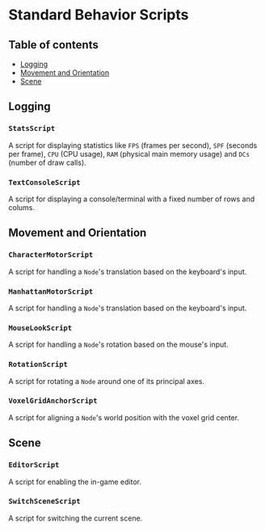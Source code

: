 # Standard Behavior Scripts

## Table of contents
* [Logging](#SS-Logging)
* [Movement and Orientation](#SS-Movement-and-Orientation)
* [Scene](#SS-Scene)

## <a name="SS-Logging"></a>Logging

### `StatsScript`
A script for displaying statistics like `FPS` (frames per second), `SPF` (seconds per frame), `CPU` (CPU usage), `RAM` (physical main memory usage) and `DCs` (number of draw calls).

### `TextConsoleScript`
A script for displaying a console/terminal with a fixed number of rows and colums.

## <a name="SS-Movement-and-Orientation"></a>Movement and Orientation

### `CharacterMotorScript`
A script for handling a `Node`'s translation based on the keyboard's input.

### `ManhattanMotorScript`
A script for handling a `Node`'s translation based on the keyboard's input.

### `MouseLookScript`
A script for handling a `Node`'s rotation based on the mouse's input.

### `RotationScript`
A script for rotating a `Node` around one of its principal axes.

### `VoxelGridAnchorScript`
A script for aligning a `Node`'s world position with the voxel grid center.

## <a name="SS-Scene"></a>Scene

### `EditorScript`
A script for enabling the in-game editor.

### `SwitchSceneScript`
A script for switching the current scene.
